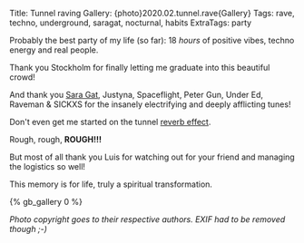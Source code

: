 Title: Tunnel raving
Gallery: {photo}2020.02.tunnel.rave{Gallery}
Tags: rave, techno, underground, saragat, nocturnal, habits
ExtraTags: party

Probably the best party of my life (so far): 18 *hours* of positive vibes,
techno energy and real people.
<!-- PELICAN_END_SUMMARY -->

Thank you Stockholm for finally letting me graduate into this beautiful crowd!

And thank you [Sara Gat](https://soundcloud.com/saragat), Justyna, Spaceflight, Peter Gun, Under Ed,
Raveman & SICKXS for the insanely electrifying and deeply afflicting tunes!

Don't even get me started on the tunnel [reverb effect](https://en.wikipedia.org/wiki/Reverberation).

Rough, rough, **ROUGH!!!**

But most of all thank you Luis for watching out for your friend and managing
the logistics so well!

This memory is for life, truly a spiritual transformation.

{% gb_gallery 0 %}

*Photo copyright goes to their respective authors. EXIF had
to be removed though ;-)*
